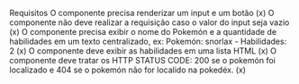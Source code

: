 Requisitos
O componente precisa renderizar um input e um botão (x)
O componente não deve realizar a requisição caso o valor do input seja vazio (x)
O componente precisa exibir o nome do Pokemón e a quantidade de habilidades em um texto centralizado, ex: Pokemón: snorlax - Habilidades: 2 (x)
O componente deve exibir as habilidades em uma lista HTML (x)
O componente deve tratar os HTTP STATUS CODE: 200 se o pokemón foi localizado e 404 se o pokemón não for localido na pokedéx. (x)
